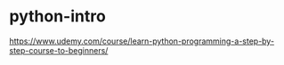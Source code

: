 # python-intro

https://www.udemy.com/course/learn-python-programming-a-step-by-step-course-to-beginners/
